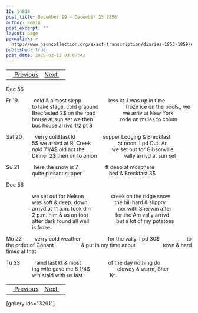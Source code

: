 ```yaml
---
ID: 14818
post_title: December 19 – December 23 1856
author: admin
post_excerpt: ""
layout: page
permalink: >
  http://www.hauncollection.org/exact-transcription/diaries-1853-1859/december-19-december-23-1856/
published: true
post_date: 2016-02-12 03:07:43
---
```

<table style="width: 100%;" align="center">
<tbody>
<tr>
<td><a href="http://www.hauncollection.org/version-2/diaries-1853-1859/december-11-december-18-1856/"><img src="https://lh3.googleusercontent.com/-EFJpxxNiPNw/VqgtWBCZrMI/AAAAAAAAAFU/WfY4lPFWWkg/s800-Ic42/Soeb-Plain-Arrows-8-10px.png" alt="" width="10" height="10" /> Previous</a></td>
<td style="text-align: right;"><a href="http://www.hauncollection.org/version-2/diaries-1853-1859/december-24-december-31-1856/">Next <img src="https://lh3.googleusercontent.com/-67k0cYlpXHw/VqgtWKz1MXI/AAAAAAAAAFU/k9PW_Piyurk/s800-Ic42/Soeb-Plain-Arrows-5-10px.png" alt="" width="10" height="10" /></a></td>
</tr>
</tbody>
</table>
Dec 56

Fr 19           cold &amp; almost slepp
<span style="margin-left: 70px;">less kt. I was up in time
<span style="margin-left: 70px;">to take stage, cold graound
<span style="margin-left: 70px;">froze ice on the pools,, we
<span style="margin-left: 70px;">Brecfasted 2$ on the road
<span style="margin-left: 70px;">we arriv at New York
<span style="margin-left: 70px;">house at sun set we then
<span style="margin-left: 70px;">rode on mules to colum
<span style="margin-left: 70px;">bus house arrivd 1/2 pt 8</span></span></span></span></span></span></span></span>

Sat 20         verry cold last kt
<span style="margin-left: 70px;">supper Lodging &amp; Breckfast
<span style="margin-left: 70px;">5$ we arrivd at R, Creek
<span style="margin-left: 70px;">at noon. I pd Cut. Ar
<span style="margin-left: 70px;">nold 71/4$ old act the
<span style="margin-left: 70px;">we set out for Gibsonville
<span style="margin-left: 70px;">Dinner 2$ then on to onion
<span style="margin-left: 70px;">vally arrivd at sun set</span></span></span></span></span></span></span>

Su 21          here the snow is 7
<span style="margin-left: 70px;">ft deep at mosphere
<span style="margin-left: 70px;">quite plesant supper
<span style="margin-left: 70px;">bed &amp; Breckfast 3$</span></span></span>

Dec 56

<span style="margin-left: 70px;">we set out for Nelson
<span style="margin-left: 70px;">creek on the ridge snow
<span style="margin-left: 70px;">was soft &amp; deep. down
<span style="margin-left: 70px;">the hill hard &amp; slippry
<span style="margin-left: 70px;">arrivd at 11 a.m. took din
<span style="margin-left: 70px;">ner with Sherwin after
<span style="margin-left: 70px;">2 p.m. him &amp; us on foot
<span style="margin-left: 70px;">for the Am vally arrivd
<span style="margin-left: 70px;">after dark found all well
<span style="margin-left: 70px;">but a lot of my potatoes
<span style="margin-left: 70px;">is froze.</span></span></span></span></span></span></span></span></span></span></span>

Mo 22         verry cold weather
<span style="margin-left: 70px;">for the vally. I pd 30$
<span style="margin-left: 70px;">to the order of Conant
<span style="margin-left: 70px;">&amp; put in my time anout
<span style="margin-left: 70px;">town &amp; hard times at that</span></span></span></span>

Tu 23          raind last kt &amp; most
<span style="margin-left: 70px;">of the day nothing do
<span style="margin-left: 70px;">ing wife gave me 8 1/4$
<span style="margin-left: 70px;">clowdy &amp; warm, Sher
<span style="margin-left: 70px;">win staid with us last
<span style="margin-left: 70px;">Kt.</span></span></span></span></span>
<table style="width: 100%;" align="center">
<tbody>
<tr>
<td><a href="http://www.hauncollection.org/version-2/diaries-1853-1859/december-11-december-18-1856/"><img src="https://lh3.googleusercontent.com/-EFJpxxNiPNw/VqgtWBCZrMI/AAAAAAAAAFU/WfY4lPFWWkg/s800-Ic42/Soeb-Plain-Arrows-8-10px.png" alt="" width="10" height="10" /> Previous</a></td>
<td style="text-align: right;"><a href="http://www.hauncollection.org/version-2/diaries-1853-1859/december-24-december-31-1856/">Next <img src="https://lh3.googleusercontent.com/-67k0cYlpXHw/VqgtWKz1MXI/AAAAAAAAAFU/k9PW_Piyurk/s800-Ic42/Soeb-Plain-Arrows-5-10px.png" alt="" width="10" height="10" /></a></td>
</tr>
</tbody>
</table>
[gallery ids="3291"]